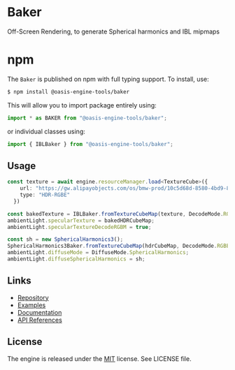 # Baker
Off-Screen Rendering, to generate Spherical harmonics and IBL mipmaps


# npm

The `Baker` is published on npm with full typing support. To install, use:

```sh
$ npm install @oasis-engine-tools/baker
```

This will allow you to import package entirely using:

```javascript
import * as BAKER from "@oasis-engine-tools/baker";
```

or individual classes using:

```javascript
import { IBLBaker } from "@oasis-engine-tools/baker";
```

## Usage

```ts
const texture = await engine.resourceManager.load<TextureCube>({
    url: "https://gw.alipayobjects.com/os/bmw-prod/10c5d68d-8580-4bd9-8795-6f1035782b94.bin", // sunset_1K
    type: "HDR-RGBE"
  })

const bakedTexture = IBLBaker.fromTextureCubeMap(texture, DecodeMode.RGBE);
ambientLight.specularTexture = bakedHDRCubeMap;
ambientLight.specularTextureDecodeRGBM = true;

const sh = new SphericalHarmonics3();
SphericalHarmonics3Baker.fromTextureCubeMap(hdrCubeMap, DecodeMode.RGBE, sh);
ambientLight.diffuseMode = DiffuseMode.SphericalHarmonics;
ambientLight.diffuseSphericalHarmonics = sh;
```



## Links

- [Repository](https://github.com/ant-galaxy/oasis-engine-tools)
- [Examples](https://oasisengine.cn/#/examples/latest/ibl-baker)
- [Documentation](https://oasisengine.cn/#/docs/latest/cn/install)
- [API References](https://oasisengine.cn/#/api/latest/core)

## License

The engine is released under the [MIT](https://opensource.org/licenses/MIT) license. See LICENSE file.
